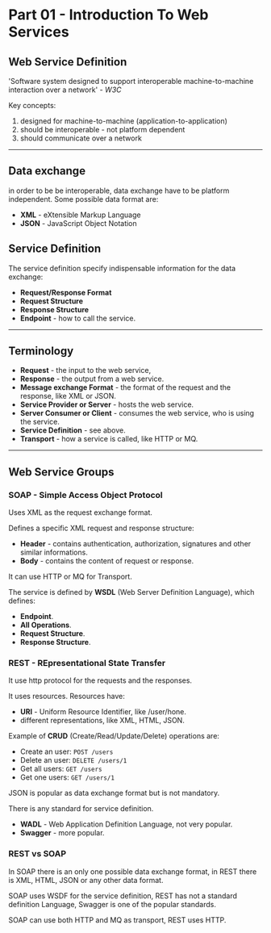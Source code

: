 # Part 01 - Introduction To Web Services

## Web Service Definition

'Software system designed to support interoperable machine-to-machine interaction over a network' - *W3C*

Key concepts:

1. designed for machine-to-machine (application-to-application)
2. should be interoperable - not platform dependent
3. should communicate over a network

---

## Data exchange

in order to be be interoperable, data exchange have to be platform independent. Some possible data format are:
- **XML** - eXtensible Markup Language
- **JSON** - JavaScript Object Notation

## Service Definition

The service definition specify indispensable information for the data exchange:
- **Request/Response Format**
- **Request Structure**
- **Response Structure**
- **Endpoint** - how to call the service.

---

## Terminology

- **Request** - the input to the web service,
- **Response** - the output from a web service.
- **Message exchange Format** - the format of the request and the response, like XML or JSON.
- **Service Provider or Server** - hosts the web service.
- **Server Consumer or Client** - consumes the web service, who is using the service.
- **Service Definition** - see above.
- **Transport** - how a service is called, like HTTP or MQ.

---

## Web Service Groups

### SOAP - Simple Access Object Protocol

Uses XML as the request exchange format.

Defines a specific XML request and response structure:
- **Header** - contains authentication, authorization, signatures and other similar informations.
- **Body** - contains the content of request or response.

It can use HTTP or MQ for Transport.

The service is defined by **WSDL** (Web Server Definition Language), which defines:
- **Endpoint**.
- **All Operations**.
- **Request Structure**.
- **Response Structure**.


### REST - REpresentational State Transfer

It use http protocol for the requests and the responses.

It uses resources. Resources have:
- **URI** - Uniform Resource Identifier, like /user/hone.
- different representations, like XML, HTML, JSON.

Example of **CRUD** (Create/Read/Update/Delete) operations are:
- Create an user: `POST /users`
- Delete an user: `DELETE /users/1`
- Get all users: `GET /users`
- Get one users: `GET /users/1`

JSON is popular as data exchange format but is not mandatory.

There is any standard for service definition.
- **WADL** - Web Application Definition Language, not very popular.
- **Swagger** - more popular.

### REST vs SOAP

In SOAP there is an only one possible data exchange format, in REST there is XML, HTML, JSON or any other data format.

SOAP uses WSDF for the service definition, REST has not a standard definition Language, Swagger is one of the popular standards.

SOAP can use both HTTP and MQ as transport, REST uses HTTP.
